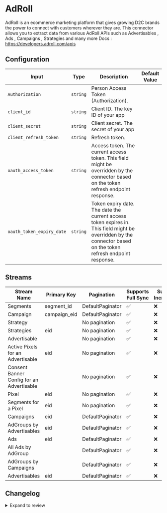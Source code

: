# AdRoll
AdRoll is an ecommerce marketing platform that gives growing D2C brands the power to connect with customers wherever they are.
This connector allows you to extract data from various AdRoll APIs such as Advertisables , Ads , Campaigns , Strategies and many more
Docs : https://developers.adroll.com/apis

## Configuration

| Input | Type | Description | Default Value |
|-------|------|-------------|---------------|
| `Authorization` | `string` | Person Access Token (Authorization).  |  |
| `client_id` | `string` | Client ID. The key ID of your app |  |
| `client_secret` | `string` | Client secret. The secret of your app |  |
| `client_refresh_token` | `string` | Refresh token.  |  |
| `oauth_access_token` | `string` | Access token. The current access token. This field might be overridden by the connector based on the token refresh endpoint response. |  |
| `oauth_token_expiry_date` | `string` | Token expiry date. The date the current access token expires in. This field might be overridden by the connector based on the token refresh endpoint response. |  |

## Streams
| Stream Name | Primary Key | Pagination | Supports Full Sync | Supports Incremental |
|-------------|-------------|------------|---------------------|----------------------|
| Segments | segment_id | DefaultPaginator | ✅ |  ❌  |
| Campaign | campaign_eid | DefaultPaginator | ✅ |  ❌  |
| Strategy |  | No pagination | ✅ |  ❌  |
| Strategies | eid | No pagination | ✅ |  ❌  |
| Advertisable |  | No pagination | ✅ |  ❌  |
| Active Pixels for an Advertisable | eid | No pagination | ✅ |  ❌  |
| Consent Banner Config for an Advertisable |  | No pagination | ✅ |  ❌  |
| Pixel | eid | No pagination | ✅ |  ❌  |
| Segments for a Pixel | eid | No pagination | ✅ |  ❌  |
| Campaigns | eid | DefaultPaginator | ✅ |  ❌  |
| AdGroups by Advertisables | eid | DefaultPaginator | ✅ |  ❌  |
| Ads | eid | DefaultPaginator | ✅ |  ❌  |
| All Ads by AdGroup |  | DefaultPaginator | ✅ |  ❌  |
| AdGroups by Campaigns |  | DefaultPaginator | ✅ |  ❌  |
| Advertisables | eid | DefaultPaginator | ✅ |  ❌  |

## Changelog

<details>
  <summary>Expand to review</summary>

| Version          | Date              | Pull Request | Subject        |
|------------------|-------------------|--------------|----------------|
| 0.0.1 | 2024-10-11 | | Initial release by [@ombhardwajj](https://github.com/ombhardwajj) via Connector Builder |

</details>
